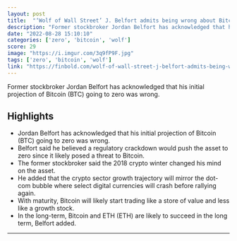 ```yaml
---
layout: post
title:  "‘Wolf of Wall Street’ J. Belfort admits being wrong about Bitcoin's collapse"
description: "Former stockbroker Jordan Belfort has acknowledged that his initial projection of Bitcoin (BTC) going to zero was wrong."
date: "2022-08-28 15:10:10"
categories: ['zero', 'bitcoin', 'wolf']
score: 29
image: "https://i.imgur.com/3q9fP9F.jpg"
tags: ['zero', 'bitcoin', 'wolf']
link: "https://finbold.com/wolf-of-wall-street-j-belfort-admits-being-wrong-about-bitcoins-collapse/"
---
```


Former stockbroker Jordan Belfort has acknowledged that his initial projection of Bitcoin (BTC) going to zero was wrong.

## Highlights

- Jordan Belfort has acknowledged that his initial projection of Bitcoin (BTC) going to zero was wrong.
- Belfort said he believed a regulatory crackdown would push the asset to zero since it likely posed a threat to Bitcoin.
- The former stockbroker said the 2018 crypto winter changed his mind on the asset.
- He added that the crypto sector growth trajectory will mirror the dot-com bubble where select digital currencies will crash before rallying again.
- With maturity, Bitcoin will likely start trading like a store of value and less like a growth stock.
- In the long-term, Bitcoin and ETH (ETH) are likely to succeed in the long term, Belfort added.

---
